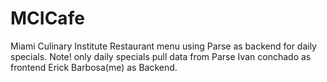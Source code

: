 # MCICafe
Miami Culinary Institute
Restaurant menu using Parse as backend for daily specials. 
Note! only daily specials pull data from Parse
 Ivan conchado as frontend Erick Barbosa(me) as Backend.
